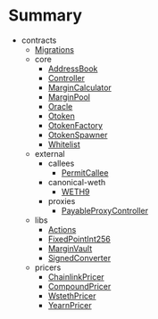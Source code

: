# Summary
* contracts
  * [Migrations](docs/contracts-documentation/Migrations.md)
  * core
    * [AddressBook](docs/contracts-documentation/core/AddressBook.md)
    * [Controller](docs/contracts-documentation/core/Controller.md)
    * [MarginCalculator](docs/contracts-documentation/core/MarginCalculator.md)
    * [MarginPool](docs/contracts-documentation/core/MarginPool.md)
    * [Oracle](docs/contracts-documentation/core/Oracle.md)
    * [Otoken](docs/contracts-documentation/core/Otoken.md)
    * [OtokenFactory](docs/contracts-documentation/core/OtokenFactory.md)
    * [OtokenSpawner](docs/contracts-documentation/core/OtokenSpawner.md)
    * [Whitelist](docs/contracts-documentation/core/Whitelist.md)
  * external
    * callees
      * [PermitCallee](docs/contracts-documentation/external/callees/PermitCallee.md)
    * canonical-weth
      * [WETH9](docs/contracts-documentation/external/canonical-weth/WETH9.md)
    * proxies
      * [PayableProxyController](docs/contracts-documentation/external/proxies/PayableProxyController.md)
  * libs
    * [Actions](docs/contracts-documentation/libs/Actions.md)
    * [FixedPointInt256](docs/contracts-documentation/libs/FixedPointInt256.md)
    * [MarginVault](docs/contracts-documentation/libs/MarginVault.md)
    * [SignedConverter](docs/contracts-documentation/libs/SignedConverter.md)
  * pricers
    * [ChainlinkPricer](docs/contracts-documentation/pricers/ChainlinkPricer.md)
    * [CompoundPricer](docs/contracts-documentation/pricers/CompoundPricer.md)
    * [WstethPricer](docs/contracts-documentation/pricers/WstethPricer.md)
    * [YearnPricer](docs/contracts-documentation/pricers/YearnPricer.md)

